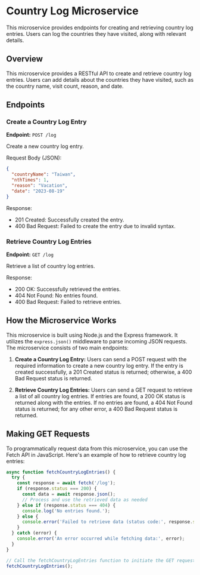 # Country Log Microservice

This microservice provides endpoints for creating and retrieving country log entries. Users can log the countries they have visited, along with relevant details.

## Overview

This microservice provides a RESTful API to create and retrieve country log entries. Users can add details about the countries they have visited, such as the country name, visit count, reason, and date.

## Endpoints

### Create a Country Log Entry

**Endpoint:** `POST /log`

Create a new country log entry.

Request Body (JSON):
```json
{
  "countryName": "Taiwan",
  "nthTimes": 1,
  "reason": "Vacation",
  "date": "2023-08-19"
}
```

Response:
- 201 Created: Successfully created the entry.
- 400 Bad Request: Failed to create the entry due to invalid syntax.

### Retrieve Country Log Entries

**Endpoint:** `GET /log`

Retrieve a list of country log entries.

Response:
- 200 OK: Successfully retrieved the entries.
- 404 Not Found: No entries found.
- 400 Bad Request: Failed to retrieve entries.

## How the Microservice Works

This microservice is built using Node.js and the Express framework. It utilizes the `express.json()` middleware to parse incoming JSON requests. The microservice consists of two main endpoints:

1. **Create a Country Log Entry:** Users can send a POST request with the required information to create a new country log entry. If the entry is created successfully, a 201 Created status is returned; otherwise, a 400 Bad Request status is returned.

2. **Retrieve Country Log Entries:** Users can send a GET request to retrieve a list of all country log entries. If entries are found, a 200 OK status is returned along with the entries. If no entries are found, a 404 Not Found status is returned; for any other error, a 400 Bad Request status is returned.

## Making GET Requests

To programmatically request data from this microservice, you can use the Fetch API in JavaScript. Here's an example of how to retrieve country log entries:

```javascript
async function fetchCountryLogEntries() {
  try {
    const response = await fetch('/log');
    if (response.status === 200) {
      const data = await response.json();
      // Process and use the retrieved data as needed
    } else if (response.status === 404) {
      console.log('No entries found.');
    } else {
      console.error('Failed to retrieve data (status code:', response.status, ')');
    }
  } catch (error) {
    console.error('An error occurred while fetching data:', error);
  }
}

// Call the fetchCountryLogEntries function to initiate the GET request
fetchCountryLogEntries();
```